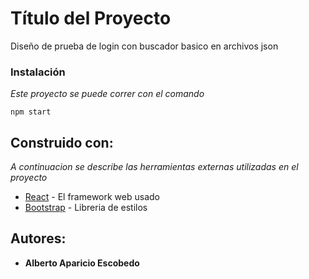 # Título del Proyecto

Diseño de prueba de login con buscador basico  en archivos json


### Instalación 

_Este proyecto se puede correr con el comando_


```
npm start
```


## Construido con:

_A continuacion se describe las herramientas externas utilizadas en el proyecto_

* [React](https://es.reactjs.org) - El framework web usado
* [Bootstrap](https://getbootstrap.com) - Libreria de estilos


## Autores:

* **Alberto Aparicio Escobedo** 
